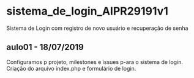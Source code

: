# sistema_de_login_AIPR29191v1
Sistema de Login com registro de novo usuário e recuperação de senha

## aulo01 - 18/07/2019
Configuramos p projeto, milestones e issues p-ara o sistema de login.
Criação do arquivo index.php e formulário de login.
